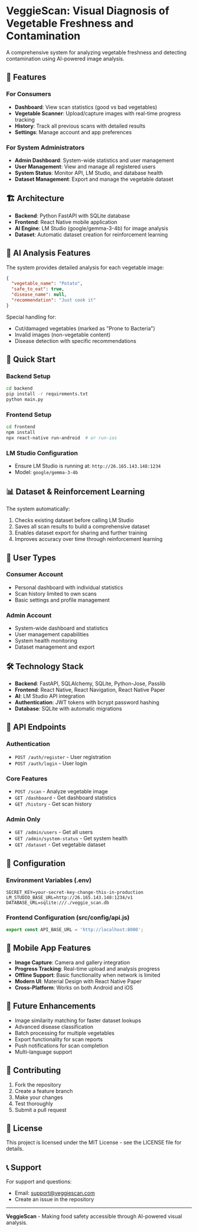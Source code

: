 # VeggieScan: Visual Diagnosis of Vegetable Freshness and Contamination

A comprehensive system for analyzing vegetable freshness and detecting contamination using AI-powered image analysis.

## 🌟 Features

### For Consumers
- **Dashboard**: View scan statistics (good vs bad vegetables)
- **Vegetable Scanner**: Upload/capture images with real-time progress tracking
- **History**: Track all previous scans with detailed results
- **Settings**: Manage account and app preferences

### For System Administrators
- **Admin Dashboard**: System-wide statistics and user management
- **User Management**: View and manage all registered users
- **System Status**: Monitor API, LM Studio, and database health
- **Dataset Management**: Export and manage the vegetable dataset

## 🏗️ Architecture

- **Backend**: Python FastAPI with SQLite database
- **Frontend**: React Native mobile application
- **AI Engine**: LM Studio (google/gemma-3-4b) for image analysis
- **Dataset**: Automatic dataset creation for reinforcement learning

## 📱 AI Analysis Features

The system provides detailed analysis for each vegetable image:

```json
{
  "vegetable_name": "Potato",
  "safe_to_eat": true,
  "disease_name": null,
  "recommendation": "Just cook it"
}
```

Special handling for:
- Cut/damaged vegetables (marked as "Prone to Bacteria")
- Invalid images (non-vegetable content)
- Disease detection with specific recommendations

## 🚀 Quick Start

### Backend Setup
```bash
cd backend
pip install -r requirements.txt
python main.py
```

### Frontend Setup
```bash
cd frontend
npm install
npx react-native run-android  # or run-ios
```

### LM Studio Configuration
- Ensure LM Studio is running at: `http://26.165.143.148:1234`
- Model: `google/gemma-3-4b`

## 📊 Dataset & Reinforcement Learning

The system automatically:
1. Checks existing dataset before calling LM Studio
2. Saves all scan results to build a comprehensive dataset
3. Enables dataset export for sharing and further training
4. Improves accuracy over time through reinforcement learning

## 🔐 User Types

### Consumer Account
- Personal dashboard with individual statistics
- Scan history limited to own scans
- Basic settings and profile management

### Admin Account
- System-wide dashboard and statistics
- User management capabilities
- System health monitoring
- Dataset management and export

## 🛠️ Technology Stack

- **Backend**: FastAPI, SQLAlchemy, SQLite, Python-Jose, Passlib
- **Frontend**: React Native, React Navigation, React Native Paper
- **AI**: LM Studio API integration
- **Authentication**: JWT tokens with bcrypt password hashing
- **Database**: SQLite with automatic migrations

## 📝 API Endpoints

### Authentication
- `POST /auth/register` - User registration
- `POST /auth/login` - User login

### Core Features
- `POST /scan` - Analyze vegetable image
- `GET /dashboard` - Get dashboard statistics
- `GET /history` - Get scan history

### Admin Only
- `GET /admin/users` - Get all users
- `GET /admin/system-status` - Get system health
- `GET /dataset` - Get vegetable dataset

## 🔧 Configuration

### Environment Variables (.env)
```
SECRET_KEY=your-secret-key-change-this-in-production
LM_STUDIO_BASE_URL=http://26.165.143.148:1234/v1
DATABASE_URL=sqlite:///./veggie_scan.db
```

### Frontend Configuration (src/config/api.js)
```javascript
export const API_BASE_URL = 'http://localhost:8000';
```

## 📱 Mobile App Features

- **Image Capture**: Camera and gallery integration
- **Progress Tracking**: Real-time upload and analysis progress
- **Offline Support**: Basic functionality when network is limited
- **Modern UI**: Material Design with React Native Paper
- **Cross-Platform**: Works on both Android and iOS

## 🎯 Future Enhancements

- Image similarity matching for faster dataset lookups
- Advanced disease classification
- Batch processing for multiple vegetables
- Export functionality for scan reports
- Push notifications for scan completion
- Multi-language support

## 🤝 Contributing

1. Fork the repository
2. Create a feature branch
3. Make your changes
4. Test thoroughly
5. Submit a pull request

## 📄 License

This project is licensed under the MIT License - see the LICENSE file for details.

## 📞 Support

For support and questions:
- Email: support@veggiescan.com
- Create an issue in the repository

---

**VeggieScan** - Making food safety accessible through AI-powered visual analysis.
